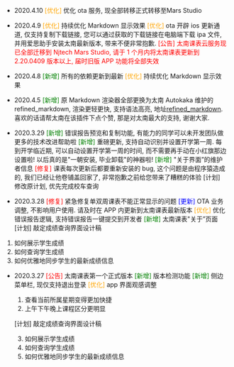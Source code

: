 - 2020.4.10
  <font color=orange>[优化]</font> 优化 ota 服务, 现全部转移正式转移至Mars Studio



- 2020.4.9
  <font color=orange>[优化]</font> 持续优化 Markdown 显示效果
  <font color=orange>[优化]</font> ota 开辟 ios 更新通道, 仅支持复制下载链接, 您可以通过获取的下载链接在电脑端下载 ipa 文件, 并用爱思助手安装太南最新版本, 带来不便非常抱歉.
  <font color=red>[公告] 太南课表云服务现已全部迁移到 Njtech Mars Studio, 请于 1 个月内将太南课表更新到 2.20.0409 版本以上, 届时旧版 APP 功能将全部失效</font>


- 2020.4.8
  <font color=green>[新增]</font> 所有的依赖更新到最新
  <font color=orange>[优化]</font> 持续优化 Markdown 显示效果


- 2020.4.5
  <font color=green>[新增]</font> 原 Markdown 渲染器全部更换为太南 Autokaka 维护的 refined_markdown, 渲染更轻更快, 支持语法高亮, 地址[refined_markdown](https://pub.dev/packages/refined_markdown). 喜欢的话请帮太南在该插件下点个赞, 那是对太南最大的支持, 谢谢大家.


- 2020.3.29
  <font color=green>[新增]</font> 错误报告预览和复制功能, 有能力的同学可以未开发团队做更多的技术改进帮助啦
  <font color=green>[新增]</font> 重磅更新, 支持自动识别并设置开学第一周. 每到开学临近期, 可以自动设置开学第一周的时间, 而不需要再手动在小红旗那边设置啦! 以后真的是"一朝安装, 毕业卸载"的神器啦!
  <font color=green>[新增]</font> "关于界面”的维护者信息
  <font color=red>[修复]</font> 课表每次更新后都要重新安装的 bug, 这个问题是由程序猿造成的, 我们已经让他卷铺盖回家了, 非常抱歉之前给您带来了糟糕的体验
  [计划] 修改原计划, 优先完成校车查询


- 2020.3.28
  <font color=red>[修复]</font> 紧急修复单双周课表不能正常显示的问题
  <font color=blue>[更新]</font> OTA 业务调整, 不影响用户使用. 请及时在 APP 内更新到太南课表最新版本
  <font color=orange>[优化]</font> 优化错误报告逻辑, 支持错误报告一键提交到开发者
  <font color=green>[新增]</font></font> 太南课表"关于”页面
  [计划] 敲定成绩查询界面设计稿

1. 如何展示学生成绩
2. 如何查询学生成绩
3. 如何优雅地同步学生的最新成绩信息


- 2020.3.27
  <font color=red>[公告]</font> 太南课表第一个正式版本
  <font color=green>[新增]</font> 版本检测功能
  <font color=green>[新增]</font> 侧边菜单栏, 现仅支持退出登录
  <font color=orange>[优化]</font> app 界面观感调整

  1. 查看当前所属星期变得更加快捷
  2. 上午下午晚上课程区分更明显

  [计划] 敲定成绩查询界面设计稿

  3. 如何展示学生成绩
  4. 如何查询学生成绩
  5. 如何优雅地同步学生的最新成绩信息
